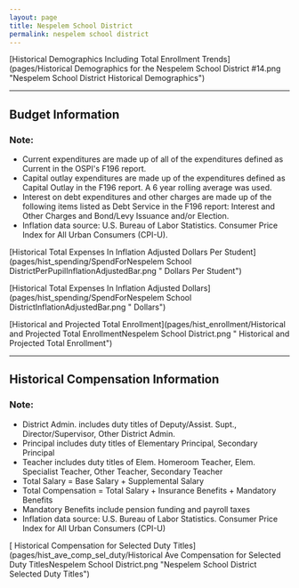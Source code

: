 ```yaml
---
layout: page
title: Nespelem School District
permalink: nespelem school district
---
```



[Historical Demographics Including Total Enrollment Trends](pages/Historical Demographics for the Nespelem School District #14.png "Nespelem School District Historical Demographics")

___

## Budget Information
### Note:
- Current expenditures are made up of all of the expenditures defined as Current in the OSPI's F196 report.
- Capital outlay expenditures are made up of the expenditures defined as Capital Outlay in the F196 report. A 6 year rolling average was used.
- Interest on debt expenditures and other charges are made up of the following items listed as Debt Service in the F196 report: Interest and Other Charges and Bond/Levy Issuance and/or Election.
- Inflation data source: U.S. Bureau of Labor Statistics. Consumer Price Index for All Urban Consumers (CPI-U).

[Historical Total Expenses In Inflation Adjusted Dollars Per Student](pages/hist_spending/SpendForNespelem School DistrictPerPupilInflationAdjustedBar.png " Dollars Per Student")

[Historical Total Expenses In Inflation Adjusted Dollars](pages/hist_spending/SpendForNespelem School DistrictInflationAdjustedBar.png " Dollars")

[Historical and Projected Total Enrollment](pages/hist_enrollment/Historical and Projected Total EnrollmentNespelem School District.png " Historical and Projected Total Enrollment")


___

## Historical Compensation Information
### Note:
- District Admin. includes duty titles of Deputy/Assist. Supt., Director/Supervisor, Other District Admin.
- Principal includes duty titles of Elementary Principal, Secondary Principal
- Teacher includes duty titles of Elem. Homeroom Teacher, Elem. Specialist Teacher, Other Teacher, Secondary Teacher
- Total Salary = Base Salary + Supplemental Salary
- Total Compensation = Total Salary + Insurance Benefits + Mandatory Benefits
- Mandatory Benefits include pension funding and payroll taxes
- Inflation data source: U.S. Bureau of Labor Statistics. Consumer Price Index for All Urban Consumers (CPI-U)

[ Historical Compensation for Selected Duty Titles](pages/hist_ave_comp_sel_duty/Historical Ave Compensation for Selected Duty TitlesNespelem School District.png "Nespelem School District Selected Duty Titles")

